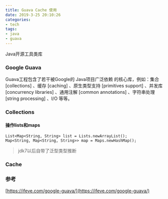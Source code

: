 ```yaml
---
title: Guava Cache 使用
date: 2019-3-25 20:10:26
categories:
- tech
tags:
- java
- guava
---
```


Java开源工具类库

<!-- more -->


### Google Guava

Guava工程包含了若干被Google的 Java项目广泛依赖 的核心库，例如：集合 [collections] 、缓存 [caching] 、原生类型支持 [primitives support] 、并发库 [concurrency libraries] 、通用注解 [common annotations] 、字符串处理 [string processing] 、I/O 等等。

### Collections

#### 操作lists和maps
```
List<Map<String, String> list = Lists.newArrayList();
Map<String, Map<String, String>> map = Maps.newHashMap();

```
> jdk7以后自带了泛型类型推断
 

### Cache

### 参考
[https://ifeve.com/google-guava/](https://ifeve.com/google-guava/)  
